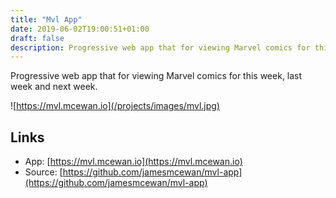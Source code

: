 ```yaml
---
title: "Mvl App"
date: 2019-06-02T19:00:51+01:00
draft: false
description: Progressive web app that for viewing Marvel comics for this week, last week and next week.
---
```


Progressive web app that for viewing Marvel comics for this week, last week and next week.

![https://mvl.mcewan.io](/projects/images/mvl.jpg)

## Links

- App: [https://mvl.mcewan.io](https://mvl.mcewan.io)
- Source: [https://github.com/jamesmcewan/mvl-app](https://github.com/jamesmcewan/mvl-app)